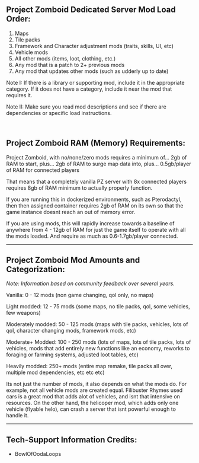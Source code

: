 ## Project Zomboid Dedicated Server Mod Load Order:

1) Maps
2) Tile packs
3) Framework and Character adjustment mods (traits, skills, UI, etc)
4) Vehicle mods
5) All other mods (items, loot, clothing, etc.)
6) Any mod that is a patch to 2+ previous mods
7) Any mod that updates other mods (such as udderly up to date)

Note I: If there is a library or supporting mod, include it in the appropriate category. If it does not have a category, include it near the mod that requires it.

Note II: Make sure you read mod descriptions and see if there are dependencies or specific load instructions.

&nbsp;

## Project Zomboid RAM (Memory) Requirements:

Project Zomboid, with no/none/zero mods requires a minimum of...
2gb of RAM to start, plus...
2gb of RAM to surge map data into, plus...
0.5gb/player of RAM for connected players

That means that a completely vanilla PZ server with 8x connected players requires 8gb of RAM minimum to actually properly function.

If you are running this in dockerized environments, such as Pterodactyl, then then assigned container requires 2gb of RAM on its own so that the game instance doesnt reach an out of memory error.

If you are using mods, this will rapidly increase towards a baseline of anywhere from 4 - 12gb of RAM for just the game itself to operate with all the mods loaded. And require as much as 0.6-1.7gb/player connected.

----

## Project Zomboid Mod Amounts and Categorization:

*Note: Information based on community feedback over several years.*

Vanilla: 0 - 12 mods (non game changing, qol only, no maps)

Light modded: 12 - 75 mods (some maps, no tile packs, qol, some vehicles, few weapons)

Moderately modded: 50 - 125 mods (maps with tile packs, vehicles, lots of qol, character changing mods, framework mods, etc)

Moderate+ Modded: 100 - 250 mods (lots of maps, lots of tile packs, lots of vehicles, mods that add entirely new functions like an economy, reworks to foraging or farming systems, adjusted loot tables, etc)

Heavily modded: 250+ mods (entire map remake, tile packs all over, multiple mod dependencies, etc etc etc)

Its not just the number of mods, it also depends on what the mods do. For example, not all vehicle mods are created equal. Filibuster Rhymes used cars is a great mod that adds alot of vehicles, and isnt that intensive on resources. On the other hand, the helicoper mod, which adds only one vehicle (flyable helo), can crash a server that isnt powerful enough to handle it.

----

## Tech-Support Information Credits:
- BowlOfOodaLoops
